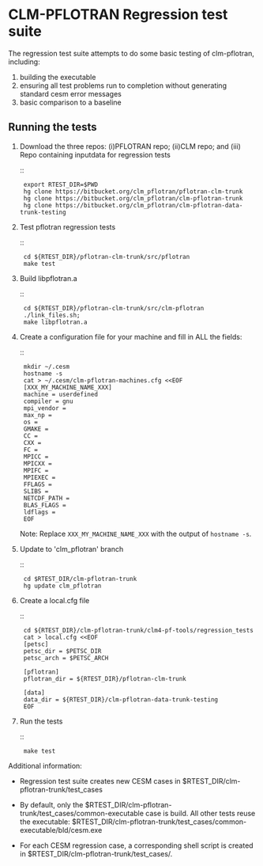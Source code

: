 CLM-PFLOTRAN Regression test suite
==================================

The regression test suite attempts to do some basic testing of clm-pflotran, including:

1. building the executable
2. ensuring all test problems run to completion without generating standard cesm error messages
3. basic comparison to a baseline



Running the tests
-----------------

1. Download the three repos: (i)PFLOTRAN repo; (ii)CLM repo; and (iii) Repo containing inputdata for regression tests


    ::
    
        export RTEST_DIR=$PWD
        hg clone https://bitbucket.org/clm_pflotran/pflotran-clm-trunk
        hg clone https://bitbucket.org/clm_pflotran/clm-pflotran-trunk
        hg clone https://bitbucket.org/clm_pflotran/clm-pflotran-data-trunk-testing
    
2. Test pflotran regression tests

    ::
    
        cd ${RTEST_DIR}/pflotran-clm-trunk/src/pflotran
        make test
    
3. Build libpflotran.a

    ::
    
        cd ${RTEST_DIR}/pflotran-clm-trunk/src/clm-pflotran
        ./link_files.sh; 
        make libpflotran.a
    
4. Create a configuration file for your machine and fill in ALL the fields:


    ::
    
        mkdir ~/.cesm
        hostname -s
        cat > ~/.cesm/clm-pflotran-machines.cfg <<EOF
        [XXX_MY_MACHINE_NAME_XXX]
        machine = userdefined
        compiler = gnu
        mpi_vendor = 
        max_np = 
        os = 
        GMAKE =
        CC =
        CXX =
        FC =
        MPICC =
        MPICXX =
        MPIFC =
        MPIEXEC =
        FFLAGS =
        SLIBS =
        NETCDF_PATH =
        BLAS_FLAGS =
        ldflags = 
        EOF


    Note: Replace `XXX_MY_MACHINE_NAME_XXX` with the output of `hostname -s`.


5. Update to 'clm_pflotran' branch

    ::
    
        cd $RTEST_DIR/clm-pflotran-trunk
        hg update clm_pflotran
    
6. Create a local.cfg file

    ::
    
        cd ${RTEST_DIR}/clm-pflotran-trunk/clm4-pf-tools/regression_tests
        cat > local.cfg <<EOF
        [petsc]
        petsc_dir = $PETSC_DIR
        petsc_arch = $PETSC_ARCH
        
        [pflotran]
        pflotran_dir = ${RTEST_DIR}/pflotran-clm-trunk
        
        [data]
        data_dir = ${RTEST_DIR}/clm-pflotran-data-trunk-testing
        EOF
        
7. Run the tests

    ::
    
        make test


Additional information:
- Regression test suite creates new CESM cases in $RTEST_DIR/clm-pflotran-trunk/test_cases

- By default, only the $RTEST_DIR/clm-pflotran-trunk/test_cases/common-executable case is build. All other tests reuse the executable: $RTEST_DIR/clm-pflotran-trunk/test_cases/common-executable/bld/cesm.exe

- For each CESM regression case, a corresponding shell script is created in $RTEST_DIR/clm-pflotran-trunk/test_cases/.
